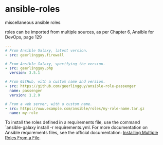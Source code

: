 # ansible-roles
miscellaneous ansible roles

roles can be imported from multiple sources, as per Chapter 6, Ansible for DevOps, page 129

```yml
--- 
# From Ansible Galaxy, latest version. 
- src: geerlingguy.firewall

# From Ansible Galaxy, specifying the version. 
- src: geerlingguy.php 
  version: 3.5.1

# From GitHub, with a custom name and version. 
- src: https://github.com/geerlingguy/ansible-role-passenger 
  name: passenger 
  version: 1.2.0

# From a web server, with a custom name.
- src: https://www.example.com/ansible/roles/my-role-name.tar.gz
  name: my-role
```

To install the roles defined in a requirements file, use the command `ansible-galaxy install -r requirements.yml. For more documentation on Ansible requirements files, see the official documentation: [Installing Multiple Roles From a File](https://galaxy.ansible.com/docs/using/installing.html#installing-multiple-roles-from-a-file).
